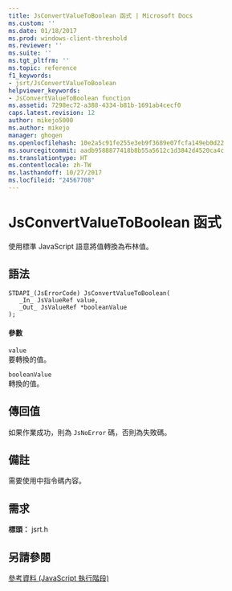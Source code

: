 ```yaml
---
title: JsConvertValueToBoolean 函式 | Microsoft Docs
ms.custom: ''
ms.date: 01/18/2017
ms.prod: windows-client-threshold
ms.reviewer: ''
ms.suite: ''
ms.tgt_pltfrm: ''
ms.topic: reference
f1_keywords:
- jsrt/JsConvertValueToBoolean
helpviewer_keywords:
- JsConvertValueToBoolean function
ms.assetid: 7298ec72-a388-4334-b81b-1691ab4cecf0
caps.latest.revision: 12
author: mikejo5000
ms.author: mikejo
manager: ghogen
ms.openlocfilehash: 10e2a5c91fe255e3eb9f3689e07fcfa149eb0d22
ms.sourcegitcommit: aadb9588877418b8b55a5612c1d3842d4520ca4c
ms.translationtype: HT
ms.contentlocale: zh-TW
ms.lasthandoff: 10/27/2017
ms.locfileid: "24567708"
---
```

# <a name="jsconvertvaluetoboolean-function"></a>JsConvertValueToBoolean 函式
使用標準 JavaScript 語意將值轉換為布林值。  
  
## <a name="syntax"></a>語法  
  
```  
STDAPI_(JsErrorCode) JsConvertValueToBoolean(  
   _In_ JsValueRef value,  
   _Out_ JsValueRef *booleanValue  
);  
```  
  
#### <a name="parameters"></a>參數  
 `value`  
 要轉換的值。  
  
 `booleanValue`  
 轉換的值。  
  
## <a name="return-value"></a>傳回值  
 如果作業成功，則為 `JsNoError` 碼，否則為失敗碼。  
  
## <a name="remarks"></a>備註  
 需要使用中指令碼內容。  
  
## <a name="requirements"></a>需求  
 **標頭：** jsrt.h  
  
## <a name="see-also"></a>另請參閱  
 [參考資料 (JavaScript 執行階段)](../chakra-hosting/reference-javascript-runtime.md)